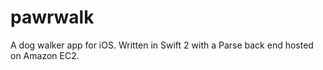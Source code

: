 # pawrwalk
A dog walker app for iOS. Written in Swift 2 with a Parse back end hosted on Amazon EC2. 
